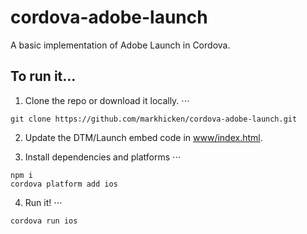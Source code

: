 # cordova-adobe-launch
A basic implementation of Adobe Launch in Cordova.

## To run it...
1. Clone the repo or download it locally.
⋅⋅⋅
```
git clone https://github.com/markhicken/cordova-adobe-launch.git
```

2. Update the DTM/Launch embed code in [www/index.html](www/index.html#L39).

3. Install dependencies and platforms
⋅⋅⋅
```
npm i
cordova platform add ios
```

4. Run it!
⋅⋅⋅
```
cordova run ios
```
